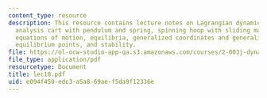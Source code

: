```yaml
---
content_type: resource
description: This resource contains lecture notes on Lagrangian dynamics, equilibrium
  analysis cart with pendulum and spring, spinning hoop with sliding mass examples,
  equations of motion, equilibria, generalized coordinates and generalized forces,
  equilibrium points, and stability.
file: https://ol-ocw-studio-app-qa.s3.amazonaws.com/courses/2-003j-dynamics-and-control-i-spring-2007/e094f450edc3a5a869aef5da9f12336e_lec18.pdf
file_type: application/pdf
resourcetype: Document
title: lec18.pdf
uid: e094f450-edc3-a5a8-69ae-f5da9f12336e
---
```

